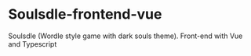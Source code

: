 # Soulsdle-frontend-vue
Soulsdle (Wordle style game with dark souls theme). Front-end with Vue and Typescript
